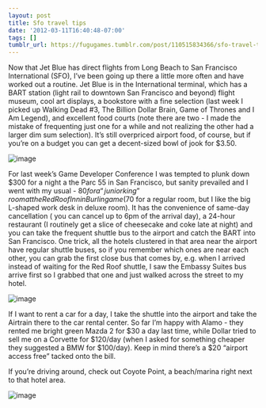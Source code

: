 ```yaml
---
layout: post
title: Sfo travel tips
date: '2012-03-11T16:40:48-07:00'
tags: []
tumblr_url: https://fugugames.tumblr.com/post/110515834366/sfo-travel-tips
---
```

Now that Jet Blue has direct flights from Long Beach to San Francisco International (SFO), I’ve been going up there a little more often and have worked out a routine. Jet Blue is in the International terminal, which has a BART station (light rail to downtown San Francisco and beyond) flight museum, cool art displays, a bookstore with a fine selection (last week I picked up Walking Dead #3, The Billion Dollar Brain, Game of Thrones and I Am Legend), and excellent food courts (note there are two - I made the mistake of frequenting just one for a while and not realizing the other had a larger dim sum selection). It’s still overpriced airport food, of course, but if you’re on a budget you can get a decent-sized bowl of jook for $3.50.

![image](http://itshardtofondlepenguins.com/wp-content/uploads/2012/03/wpid-2012-03-07-18.23.16.jpg)

For last week’s Game Developer Conference I was tempted to plunk down $300 for a night a the Parc 55 in San Francisco, but sanity prevailed and I went with my usual - $80 for a “junior king” room at the Red Roof Inn in Burlingame ($70 for a regular room, but I like the big L-shaped work desk in deluxe room). It has the convenience of same-day cancellation ( you can cancel up to 6pm of the arrival day), a 24-hour restaurant (I routinely get a slice of cheesecake and coke late at night) and you can take the frequent shuttle bus to the airport and catch the BART into San Francisco. One trick, all the hotels clustered in that area near the airport have regular shuttle buses, so if you remember which ones are near each other, you can grab the first close bus that comes by, e.g. when I arrived instead of waiting for the Red Roof shuttle, I saw the Embassy Suites bus arrive first so I grabbed that one and just walked across the street to my hotel.

![image](http://itshardtofondlepenguins.com/wp-content/uploads/2012/03/wpid-2012-03-07-20.42.45.jpg)

If I want to rent a car for a day, I take the shuttle into the airport and take the Airtrain there to the car rental center. So far I’m happy with Alamo - they rented me bright green Mazda 2 for $30 a day last time, while Dollar tried to sell me on a Corvette for $120/day (when I asked for something cheaper they suggested a BMW for $100/day). Keep in mind there’s a $20 “airport access free” tacked onto the bill.

If you’re driving around, check out Coyote Point, a beach/marina right next to that hotel area.

![image](http://itshardtofondlepenguins.com/wp-content/uploads/2012/03/wpid-2012-03-09-17.19.56.jpg)

